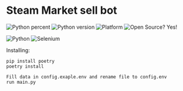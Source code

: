 # Steam Market sell bot

![Python percent](https://img.shields.io/github/languages/top/Counter0021/steam-market-bot)
![Python version](https://img.shields.io/badge/python-3.9.5-green)
![Platform](https://img.shields.io/badge/os-linux_ubuntu-red)
![Open Source? Yes!](https://badgen.net/badge/Open%20Source%20%3F/Yes%21/blue?icon=github)

![Python](https://img.shields.io/badge/Python-3776AB?style=for-the-badge&logo=python&logoColor=white)
![Selenium](https://img.shields.io/badge/Selenium-43B02A?style=for-the-badge&logo=Selenium&logoColor=white)

Installing:

    pip install poetry
    poetry install

    Fill data in config.exaple.env and rename file to config.env
    run main.py

